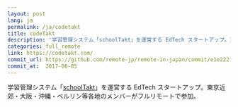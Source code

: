 ```yaml
---
layout: post
lang: ja
permalink: /ja/codetakt
title: codeTakt
description: '学習管理システム「schoolTakt」を運営する EdTech スタートアップ。東京近郊・大阪・沖縄・ベルリン等各地のメンバーがフルリモートで参加。'
categories: full_remote
link: https://codetakt.com/
commit_url: https://github.com/remote-jp/remote-in-japan/commit/e1e222fb5767c96e91ea95b240f1c30bbe75cb52
commit_at:  2017-06-05
---
```


<p>学習管理システム「<a href="https://schooltakt.com/">schoolTakt</a>」を運営する EdTech スタートアップ。東京近郊・大阪・沖縄・ベルリン等各地のメンバーがフルリモートで参加。</p>
